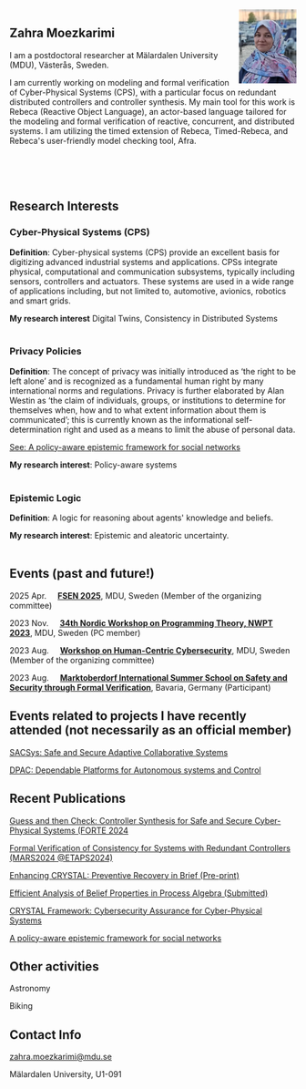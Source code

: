 <!--
<img src="./HCC2023-2.png" align="left" height="400" width="1024" >

<img src="./HCC2023-3.png" align="left" height="400" width="1024" >
-->

<!--
<img src="./MDU.jpg" align="left" height="400" width="1024" >
-->

<img src="./Zahra.jpg" align="right"  width="20%" height="20%" >

<!-- <a href="url"><img src="./IMG_0898.jpg" align="left" height="48" width="48" opacity="0.5";></a> -->




## Zahra Moezkarimi
I am a postdoctoral researcher at Mälardalen University (MDU), Västerås, Sweden. 

I am currently working on modeling and formal verification of Cyber-Physical Systems (CPS), with a particular focus on redundant distributed controllers and controller synthesis. My main tool for this work is Rebeca (Reactive Object Language), an actor-based language tailored for the modeling and formal verification of reactive, concurrent, and distributed systems. I am utilizing the timed extension of Rebeca, Timed-Rebeca, and Rebeca's user-friendly model checking tool, Afra.


<br><br><br>

## Research Interests

<h3>Cyber-Physical Systems (CPS)</h3>
<b>Definition</b>: Cyber-physical systems (CPS) provide an excellent basis for digitizing advanced industrial systems and applications. CPSs integrate physical, computational and communication subsystems, typically including sensors, controllers and actuators. These systems are used in a wide range of applications including, but not limited to, automotive, avionics, robotics and smart grids.<br /> 

<b>My research interest</b> Digital Twins, Consistency in Distributed Systems 
<br /> 
<br /> 
<h3>Privacy Policies</h3>
<b>Definition</b>: The concept of privacy was initially introduced as ‘the right to be left alone’ and is recognized as a fundamental human right by many international norms and regulations. Privacy is further elaborated by Alan Westin as ‘the claim of individuals, groups, or institutions to determine for themselves when, how and to what extent information about them is communicated’; this is currently known as the informational self-determination right and used as a means to limit the abuse of personal data. 

[See: A policy-aware epistemic framework for social networks](https://academic.oup.com/logcom/article/32/6/1234/6564903)

<b>My research interest</b>: Policy-aware systems <!-- , Automated reasoning, Secure-by-construction systems. -->
<br /> 
<br /> 
<h3>Epistemic Logic</h3> 
<b>Definition</b>: A logic for reasoning about agents' knowledge and beliefs.<br />  

<b>My research interest</b>: Epistemic and aleatoric uncertainty.
<br /> 
<br /> 


 


<!--
<img src="./SimonParkin.jpeg" align="left" height="90" width="90" >
-->



## Events (past and future!)

2025 Apr. &nbsp; &nbsp; **[FSEN 2025]()**, MDU, Sweden (Member of the organizing committee)

2023 Nov. &nbsp; &nbsp; **[34th Nordic Workshop on Programming Theory, NWPT 2023](https://conf.researchr.org/home/nwpt-2023)**, MDU, Sweden (PC member)

2023 Aug. &nbsp; &nbsp; **[Workshop on Human-Centric Cybersecurity](https://hcc2023-mdu.github.io)**, MDU, Sweden (Member of the organizing committee)

2023 Aug. &nbsp; &nbsp; **[Marktoberdorf International Summer School on Safety and Security through Formal Verification](https://events.model.in.tum.de/mod23/lectures.html)**, Bavaria, Germany (Participant)


## Events related to projects I have recently attended (not necessarily as an official member)
 
[SACSys: Safe and Secure Adaptive Collaborative Systems](https://sacsys.github.io/main/)

[DPAC: Dependable Platforms for Autonomous systems and Control](https://www.mdu.se/en/malardalen-university/research/research-projects/dpac---dependable-platforms-for-autonomous-systems-and-control)



## Recent Publications 

[Guess and then Check: Controller Synthesis for Safe and Secure Cyber-Physical Systems (FORTE 2024]()

[Formal Verification of Consistency for Systems with Redundant Controllers (MARS2024 @ETAPS2024)]()

[Enhancing CRYSTAL: Preventive Recovery in Brief (Pre-print)](https://mdu.drive.sunet.se/index.php/s/dfCx3dmRDFGZBKW)

[Efficient Analysis of Belief Properties in Process Algebra (Submitted)](https://deliverypdf.ssrn.com/delivery.php?ID=045009089115009004125105119087124088001043069002065054095024124050006041031092080096075124020066045079002086035022067064085081047108023104080091094024004006027054102108121100010055074088120001046032098064089041120127025069015097007024031091115071018074076090075028116021107027065065091088&EXT=pdf&INDEX=TRUE)

[CRYSTAL Framework: Cybersecurity Assurance for Cyber-Physical Systems](https://eur01.safelinks.protection.outlook.com/?url=https%3A%2F%2Fdoi.org%2F10.1016%2Fj.jlamp.2024.100965&data=05%7C02%7Czahra.moezkarimi%40mdu.se%7Cf45434682f1543b7587f08dc54d77731%7Ca1795b64dabd4758b988b309292316cf%7C0%7C0%7C638478531593437179%7CUnknown%7CTWFpbGZsb3d8eyJWIjoiMC4wLjAwMDAiLCJQIjoiV2luMzIiLCJBTiI6Ik1haWwiLCJXVCI6Mn0%3D%7C0%7C%7C%7C&sdata=I2ovBJJmR5nXob5Fh%2FIrDRpQ%2FS%2FBip006Ns7lwbEIB4%3D&reserved=0)

[A policy-aware epistemic framework for social networks](https://academic.oup.com/logcom/article/32/6/1234/6564903)


## Other activities

Astronomy

Biking



## Contact Info

zahra.moezkarimi@mdu.se

Mälardalen University, U1-091

